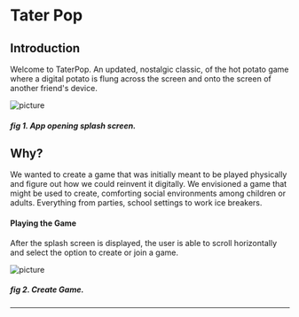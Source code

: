 # Tater Pop

## Introduction
Welcome to TaterPop. An updated, nostalgic classic, of the hot potato game where a digital potato is flung across the screen and onto the screen of another friend's device.

![picture](https://gdurl.com/KhQ0)
##### fig 1. App opening splash screen.

## Why?
We wanted to create a game that was initially meant to be played physically and figure out how we could reinvent it digitally. We envisioned a game that might be used to create, comforting social environments among children or adults. Everything from parties, school settings to work ice breakers.

#### Playing the Game
After the splash screen is displayed, the user is able to scroll horizontally and select the option to create or join a game.

![picture](https://gdurl.com/n91b)
##### fig 2. Create Game.
***
